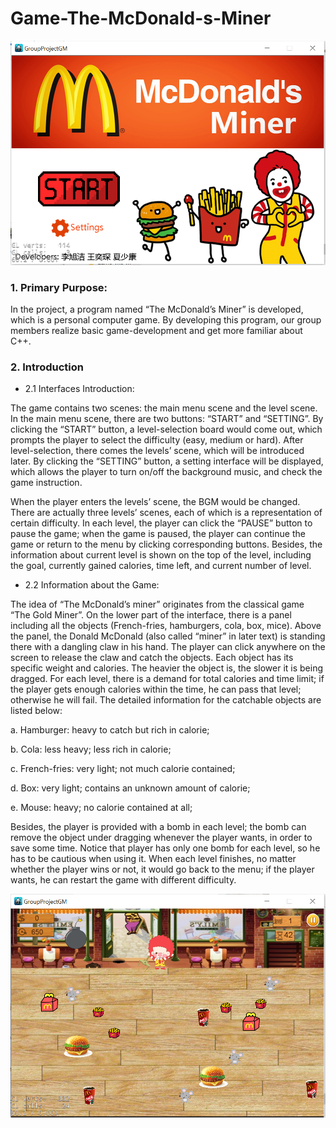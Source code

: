 # Game-The-McDonald-s-Miner

![pic1](/images/menu.png)

### 1. Primary Purpose:
In the project, a program named “The McDonald’s Miner” is developed, which is a personal computer game. By developing this program, our group members realize basic game-development and get more familiar about C++. 


### 2. Introduction
- 2.1 Interfaces Introduction:

The game contains two scenes: the main menu scene and the level scene. In the main menu scene, there are two buttons: “START” and “SETTING”. By clicking the “START” button, a level-selection board would come out, which prompts the player to select the difficulty (easy, medium or hard). After level-selection, there comes the levels’ scene, which will be introduced later. By clicking the “SETTING” button, a setting interface will be displayed, which allows the player to turn on/off the background music, and check the game instruction. 

When the player enters the levels’ scene, the BGM would be changed. There are actually three levels’ scenes, each of which is a representation of certain difficulty. In each level, the player can click the “PAUSE” button to pause the game; when the game is paused, the player can continue the game or return to the menu by clicking corresponding buttons. Besides, the information about current level is shown on the top of the level, including the goal, currently gained calories, time left, and current number of level. 

- 2.2 Information about the Game: 

The idea of “The McDonald’s miner” originates from the classical game “The Gold Miner”. On the lower part of the interface, there is a panel including all the objects (French-fries, hamburgers, cola, box, mice). Above the panel, the Donald McDonald (also called “miner” in later text) is standing there with a dangling claw in his hand. The player can click anywhere on the screen to release the claw and catch the objects. Each object has its specific weight and calories. The heavier the object is, the slower it is being dragged. For each level, there is a demand for total calories and time limit; if the player gets enough calories within the time, he can pass that level; otherwise he will fail. The detailed information for the catchable objects are listed below: 

a. Hamburger: heavy to catch but rich in calorie; 

b. Cola: less heavy; less rich in calorie;

c. French-fries: very light; not much calorie contained;

d. Box: very light; contains an unknown amount of calorie;

e. Mouse: heavy; no calorie contained at all;

Besides, the player is provided with a bomb in each level; the bomb can remove the object under dragging whenever the player wants, in order to save some time. Notice that player has only one bomb for each level, so he has to be cautious when using it. 
When each level finishes, no matter whether the player wins or not, it would go back to the menu; if the player wants, he can restart the game with different difficulty.

![pic2](/images/gameinterface.png)
